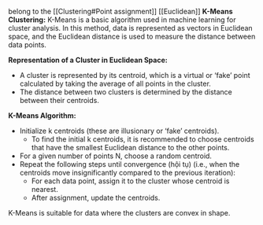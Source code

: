 
belong to the [[Clustering#Point assignment]] [[Euclidean]]
**K-Means Clustering:** K-Means is a basic algorithm used in machine learning for cluster analysis. In this method, data is represented as vectors in Euclidean space, and the Euclidean distance is used to measure the distance between data points.

**Representation of a Cluster in Euclidean Space:**

- A cluster is represented by its centroid, which is a virtual or ‘fake’ point calculated by taking the average of all points in the cluster.
- The distance between two clusters is determined by the distance between their centroids.

**K-Means Algorithm:**

- Initialize k centroids (these are illusionary or ‘fake’ centroids).
	- To find the initial k centroids, it is recommended to choose centroids that have the smallest Euclidean distance to the other points.
- For a given number of points N, choose a random centroid.
- Repeat the following steps until convergence (hội tụ) (i.e., when the centroids move insignificantly compared to the previous iteration):
    - For each data point, assign it to the cluster whose centroid is nearest.
    - After assignment, update the centroids.

K-Means is suitable for data where the clusters are convex in shape.
